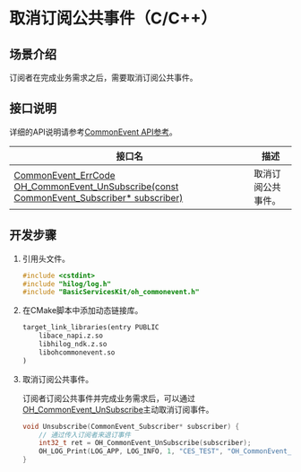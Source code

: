 # 取消订阅公共事件（C/C++）

<!--Kit: Basic Services Kit-->
<!--Subsystem: Notification-->
<!--Owner: @peixu-->
<!--Designer: @dongqingran; @wulong158-->
<!--Tester: @wanghong1997-->
<!--Adviser: @fang-jinxu-->

## 场景介绍

订阅者在完成业务需求之后，需要取消订阅公共事件。

## 接口说明

详细的API说明请参考[CommonEvent API参考](../../reference/apis-basic-services-kit/capi-oh-commonevent-h.md)。

| 接口名                               | 描述                                                             |
| ------------------------------------ | ---------------------------------------------------------------- |
|[CommonEvent_ErrCode OH_CommonEvent_UnSubscribe(const CommonEvent_Subscriber* subscriber)](../../reference/apis-basic-services-kit/capi-oh-commonevent-h.md#oh_commonevent_unsubscribe)|取消订阅公共事件。|

## 开发步骤

1. 引用头文件。

   ```c++
   #include <cstdint>
   #include "hilog/log.h"
   #include "BasicServicesKit/oh_commonevent.h"
   ```

2. 在CMake脚本中添加动态链接库。

   ```txt
   target_link_libraries(entry PUBLIC
       libace_napi.z.so
       libhilog_ndk.z.so
       libohcommonevent.so
   )
   ```


3. 取消订阅公共事件。

   订阅者订阅公共事件并完成业务需求后，可以通过[OH_CommonEvent_UnSubscribe](../../reference/apis-basic-services-kit/capi-oh-commonevent-h.md#oh_commonevent_unsubscribe)主动取消订阅事件。

   ```c++
   void Unsubscribe(CommonEvent_Subscriber* subscriber) {
       // 通过传入订阅者来退订事件
       int32_t ret = OH_CommonEvent_UnSubscribe(subscriber);
       OH_LOG_Print(LOG_APP, LOG_INFO, 1, "CES_TEST", "OH_CommonEvent_UnSubscribe ret <%{public}d>.", ret);
   }
   ```